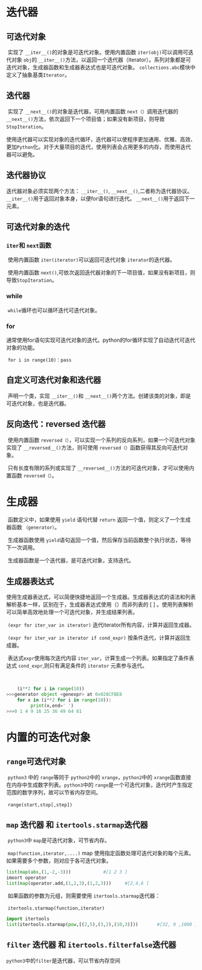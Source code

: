 # 迭代器

## 可迭代对象

​	实现了 `__iter__()`的对象是可迭代对象。使用内置函数  `iter(obj)`可以调用可迭代对象 `obj`的 `__iter__()`方法，以返回一个迭代器（iterator）。系列对象都是可迭代对象，生成器函数和生成器表达式也是可迭代对象。 `collections.abc`模块中定义了抽象基类`Iterator`。

## 迭代器

​	实现了 `__next__()`的对象是迭代器，可用内置函数 `next（）`调用迭代器的 `__next__()`方法，依次返回下一个项目值；如果没有新项目，则导致`StopIteration`。

​	使用迭代器可以实现对象的迭代循环，迭代器可以使程序更加通用、优雅、高效、更加`Python`化。对于大量项目的迭代，使用列表会占用更多的内存，而使用迭代器可以避免。

## 迭代器协议

迭代器对象必须实现两个方法： `__iter__()`, `__next__()`,二者称为迭代器协议。 `__iter__()`用于返回对象本身，以便for语句进行迭代。 `__next__()`用于返回下一元素。

## 可迭代对象的迭代

### 	`iter`和 `next`函数

​		使用内置函数 `iter(iterator)`可以返回可迭代对象 `iterator`的迭代器。

​		使用内置函数 `next()`,可依次返回迭代器对象的下一项目值，如果没有新项目，则导致`StopIteration`。

### 	while

​		`while`循环也可以循环迭代可迭代对象。

### 	for

​		通常使用for语句实现可迭代对象的迭代。python的for循环实现了自动迭代可迭代对象的功能。

​		`for i in range(10)：pass`

## 自定义可迭代对象和迭代器

​	声明一个类，实现 `__iter__()`和 `__next__()`两个方法。创建该类的对象，即是可迭代对象，也是迭代器。

## 反向迭代：reversed  迭代器

​	使用内置函数 `reversed（）`，可以实现一个系列的反向系列，如果一个可迭代对象实现了 `__reversed__()`方法，则可使用 `reversed（）`函数获得其反向可迭代对象。

​	只有长度有限的系列或实现了 `__reversed__()`方法的可迭代对象，才可以使用内置函数 `reversed（）`。

# 生成器

​	函数定义中，如果使用 `yield` 语句代替 `return` 返回一个值，则定义了一个生成器函数 `（generator）`。

​	生成器函数使用 `yield`语句返回一个值，然后保存当前函数整个执行状态，等待下一次调用。

​	生成器函数是一个迭代器，是可迭代对象，支持迭代。

## 	生成器表达式

​		使用生成器表达式，可以简便快捷地返回一个生成器。生成器表达式的语法和列表解析基本一样，区别在于，生成器表达式使用（）而非列表的 [  ]  。使用列表解析可以简单高效地处理一个可迭代对象，并生成结果列表。

​		`(expr for iter_var in iterator)`	迭代iterator所有内容，计算并返回生成器。

​		`(expr for iter_var in iterator if cond_expr)`		按条件迭代，计算并返回生成器。

​	表达式`expr`使用每次迭代内容 `iter_var`，计算生成一个列表。如果指定了条件表达式 `cond_expr`,则只有满足条件的 `iterator` 元素参与迭代。

​		

```python
	(i**2 for i in range(10))
>>>generator object <genexpr> at 0x028CFBE8
	for x in (i**2 for i in range(10)):
   		 print(x,end=' ')
>>>0 1 4 9 16 25 36 49 64 81
```

# 内置的可迭代对象

## 	`range`可迭代对象

​		`python3` 中的 `range`等同于 `python2`中的 `xrange`，`python2`中的 `xrange`函数直接在内存中生成数字列表。`python3`中的 `range`是一个可迭代对象，迭代时产生指定范围的数字序列，故可以节省内存空间。

​	`range(start,stop[,step])`

## 	`map` 迭代器 和 `itertools.starmap`迭代器

​		`python3`中 `map`是可迭代对象，可节省内存。

​		`map(function,iterator,....)`  map 使用指定函数处理可迭代对象的每个元素。如果需要多个参数，则对应于各可迭代对象。

```python 
list(map(abs,(1,-2,-3)))			#[1 2 3 ]
imoort operator
list(map(operator.add,(1,2,3),(1,2,3)))		#[2,4,6 ]
```

​		如果函数的参数为元组，则需要使用 `itertools.starmap`迭代器：

​		`itertools.starmap(function,iterator)`

```python
import itertools
list(itertools.starmap(pow,[(2,5),(3,2),(10,3)]))		#[32, 9 ,1000 ]
```

## 	`filter`  迭代器 和 `itertools.filterfalse`迭代器

​		`python3`中的`filter`是迭代器，可以节省内存空间